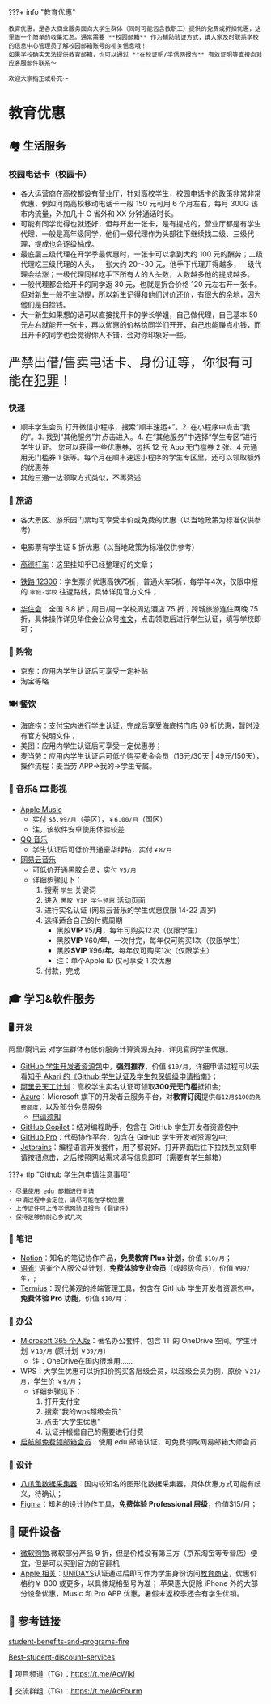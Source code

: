 ???+ info "教育优惠"

    教育优惠，是各大商业服务面向大学生群体（同时可能包含教职工）提供的免费或折扣优惠，这里做一个简单的收集汇总。通常需要 **校园邮箱** 作为辅助验证方式，请大家及时联系学校的信息中心管理员了解校园邮箱账号的相关信息哦！
    如果学校确实无法提供教育邮箱，也可以通过 **在校证明/学信网报告** 有效证明等直接向对应客服邮件联系～

    欢迎大家指正或补充～

# 教育优惠

## 🏘️ 生活服务

### 校园电话卡（校园卡）

- 各大运营商在高校都设有营业厅，针对高校学生，校园电话卡的政策非常非常优惠，例如河南高校移动电话卡一般 150 元可用 6 个月左右，每月 300G 该市内流量，外加几十 G 省外和 XX 分钟通话时长。
- 可能有同学觉得也就还好，但每开出一张卡，是有提成的，营业厅都是有学生代理，一般是高年级同学，他们一级代理作为头部往下继续找二级、三级代理，提成也会逐级抽成。
- 最底层三级代理在开学季最优惠时，一张卡可以拿到大约 100 元的酬劳；二级代理吃三级代理的人头，一张大约 20～30 元，他手下代理开得越多，一级代理会给涨；一级代理同样吃手下所有人的人头数，人数越多他的提成越多。
- 一般代理都会给开卡的同学返 30 元，也就是折合价格 120 元左右开一张卡。但对新生一般不主动提，所以新生记得和他们讨价还价，有很大的余地，因为他们是白捡钱。
- 大一新生如果想的话可以直接找开卡的学长学姐，自己做代理，自己基本 50 元左右就能开一张卡，再以优惠的价格给同学们开开，自己也能赚点小钱，而且开卡的同学也会觉得你人不错，会对你印象好一些。

<p style="font-size: 25px;">严禁出借/售卖电话卡、身份证等，你很有可能在<a href="https://baike.baidu.com/item/%E5%B8%AE%E5%8A%A9%E4%BF%A1%E6%81%AF%E7%BD%91%E7%BB%9C%E7%8A%AF%E7%BD%AA%E6%B4%BB%E5%8A%A8%E7%BD%AA/22357871">犯罪</a>！</p>

### 快递

- 顺丰学生会员 打开微信小程序，搜索“顺丰速运+”。2. 在小程序中点击“我的”。3. 找到“其他服务”并点击进入。4. 在“其他服务”中选择“学生专区”进行学生认证。
  您可以获得一些优惠券，包括 12 元 App 无门槛券 2 张、4 元通用无门槛券 1 张等。每个月在顺丰速运小程序的学生专区里，还可以领取额外的优惠券
- 其他三通一达领取方式类似，不再赘述

### 🚅 旅游

- 各大景区、游乐园门票均可享受半价或免费的优惠（以当地政策为标准仅供参考）

- 电影票有学生证 5 折优惠（以当地政策为标准仅供参考）

- [高德打车](https://zhuanlan.zhihu.com/p/646927405)：这里挂知乎已经整理好的文章；

- [铁路 12306](https://kyfw.12306.cn/otn/gonggao/student.html)：学生票价优惠高铁75折，普通火车5折，每学年4次，仅限申报的 `家庭-学校` 往返路线，具体详见官方文件；

- [华住会](https://www.hworld.com/)：全国 8.8 折；周日/周一学校周边酒店 75 折；跨城旅游连住两晚 75 折，具体操作详见华住会公众号[推文](https://mp.weixin.qq.com/s/YftM7f7WR2JQQPxx5godwg)，点击领取后进行学生认证，填写学校即可；

### 🏪 购物

- 京东：应用内学生认证后可享受一定补贴
- 淘宝等略

### 🍽️ 餐饮

- 海底捞：支付宝内进行学生认证，完成后享受海底捞门店 69 折优惠，暂时没有官方说明文件；
- 美团：应用内学生认证后可享受一定优惠券；
- 麦当劳：应用内学生认证后可低价购买麦金会员（16元/30天 | 49元/150天），操作流程：麦当劳 APP->我的->学生专属。

### 🎵 音乐& 🎞️ 影视

- [Apple Music](https://www.apple.com/apple-music/#plans)
  - 实付 `$5.99/月`（美区），`￥6.00/月`（国区）
  - 注，该软件安卓使用体验较差
- [QQ 音乐](https://y.qq.com/jzt/student)
  - 学生认证后可低价开通豪华绿钻，实付`￥8/月`
- [网易云音乐](https://y.music.163.com/g/m/at/daydayup230505Astudyup?page=2ade783a2638439591ca02a78c0f85ca&extCfhannel=sms-3)
  - 可低价开通黑胶会员，实付 `¥5/月`
  - 详细步骤见下：
    1. 搜索 `学生` 关键词
    2. 进入 `黑胶 VIP 学生特惠` 活动页面
    3. 进行实名认证 (网易云音乐的学生优惠仅限 14-22 周岁)
    4. 选择适合自己的付费周期
        - 黑胶**VIP** ¥5/**月**，每年可购买12次（仅限学生）
        - 黑胶**VIP** ¥60/**年**，一次付完，每年仅可购买1次（仅限学生）
        - 黑胶**SVIP** ¥96/**年**，每年仅可购买1次（仅限学生）
        - 注：单个Apple ID 仅可享受 1 次优惠
    5. 付款，完成

## 🎓 学习&软件服务

### 🖥️ 开发

阿里/腾讯云 对学生群体有低价服务计算资源支持，详见官网学生优惠。

- [GitHub 学生开发者资源包](https://education.github.com/pack)中，**强烈推荐**，价值 `$10/月`，详细申请过程可以去看[知乎 Akari 的《Github 学生认证及学生包保姆级申请指南》](https://github.com/JimmyLing233/Github-Student-Certification-Guide)；
- [阿里云天工计划](https://university.aliyun.com/)：高校学生实名认证可领取**300元无门槛**抵扣金;
- [Azure](https://azure.microsoft.com/zh-cn/free/students/)：Microsoft 旗下的开发者云服务平台，对**教育订阅**提供`每12月$100的免费额度`，以及部分免费服务
  - [申请须知](https://www.bilibili.com/read/cv22794294/)
- [GitHub Copilot](https://github.com/features/copilot/plans?cft=copilot_li.features_copilot)：结对编程助手，包含在 GitHub 学生开发者资源包中;
- [GitHub Pro](https://docs.github.com/zh/get-started/learning-about-github/githubs-plans#github-pro)：代码协作平台，包含在 GitHub 学生开发者资源包中;
- [Jetbrains](https://www.jetbrains.com/zh-cn/community/education/#students)：编程语言开发套件，用了都说好。打开界面后往下拉找到立刻申请按钮点击，之后按照网站需求填写信息即可（需要有学生邮箱）

???+ tip "Github 学生包申请注意事项"

    - 尽量使用 edu 邮箱进行申请
    - 申请过程中会定位，请尽可能在学校位置
    - 上传证件可上传学信网验证报告 (翻译件)
    - 保持足够的耐心多试几次

### 📒 笔记

- [Notion](https://www.notion.so/product/notion-for-education)：知名的笔记协作产品，**免费教育 Plus 计划**，价值 `$10/月`；
- [语雀](https://www.yuque.com/yuque/welfare/edu#zLvwf): 语雀个人版公益计划，**免费体验专业会员**（或超级会员），价值 `¥99/年`，;
- [Termius](https://termius.com/education)：现代美观的终端管理工具，包含在 GitHub 学生开发者资源包中，**免费体验 Pro 功能**，价值 `$10/月`；

### 📑 办公

- [Microsoft 365 个人版](https://www.microsoft.com/zh-cn/microsoft-365/college-student-pricing)：著名办公套件，包含 1T 的 OneDrive 空间。学生计划 `￥18/月` (原计划 `￥39/月`)
  - 注：OneDrive在国内很难用……
- WPS：大学生优惠可以折扣价购买各层级会员，以超级会员为例，原价 `￥21/月`，学生价 `￥9/月`；
  - 详细步骤见下：
    1. 打开支付宝
    2. 搜索“我的wps超级会员”
    3. 点击“大学生优惠”
    4. 认证并根据自己的需要进行付费
- [启航邮免费领邮箱会员](https://vip.163.com/projects/campus-vip)：使用 edu 邮箱认证，可免费领取网易邮箱大师会员

### 🎨 设计

- [八爪鱼数据采集器](https://www.bazhuayu.com/education)：国内较知名的图形化数据采集器，具体优惠方式可能有歧义，待确认；
- [Figma](https://www.figma.com/education/)：知名的设计协作工具，**免费体验 Professional 层级**，价值$15/月；

## 📱 硬件设备

- [微软购物](https://www.microsoftstore.com.cn/student).微软部分产品 9 折，但是价格没有第三方（京东淘宝等专营店）便宜，但是可以买到官方的官翻机
- [Apple 相关](https://www.apple.com/education/)：[UNiDAYS](https://www.myunidays.com/)认证通过后即可作为学生身份访问[教育商店](https://www.apple.com.cn/cn-edu/shop)，优惠价格约￥ 800 或更多，以具体规格型号为准；.苹果惠大促除 iPhone 外的大部分设备优惠，Music 和 Pro APP 优惠，暑假末返校季还会有学生优销。

## 🔗 参考链接

[student-benefits-and-programs-fire](https://github.com/dipakkr/A-to-Z-Resources-for-Students?tab=readme-ov-file#3-student-benefits-and-programs-fire)

[Best-student-discount-services](https://github.com/OpenGenus/Best-student-discount-services)

🔗 项目频道（TG）：<https://t.me/AcWiki>

🔗 交流群组（TG）：<https://t.me/AcFourm>
